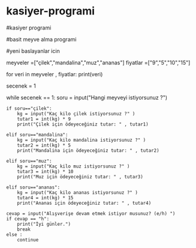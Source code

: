 # kasiyer-programi

#kasiyer programi

#basit meyve alma programi

#yeni baslayanlar icin 






meyveler =["çilek","mandalina","muz","ananas"]
fiyatlar =["9","5","10","15"]

for veri in meyveler , fiyatlar:
    print(veri)

secenek = 1

while secenek == 1:
    soru = input("Hangi meyveyi istiyorsunuz ?")

    if soru=="çilek":
        kg = input("Kaç kilo çilek istiyorsunuz ?" )
        tutar1 = int(kg) * 9
        print("Çilek için ödeyeceğiniz tutar: " , tutar1)

    elif soru=="mandalina":
        kg = input("Kaç kilo mandalina istiyorsunuz ?" )
        tutar2 = int(kg) * 5
        print("Mandalina için ödeyeceğiniz tutar: " , tutar2)

    elif soru=="muz":
        kg = input("Kaç kilo muz istiyorsunuz ?" )
        tutar3 = int(kg) * 10
        print("Muz için ödeyeceğiniz tutar: " , tutar3)

    elif soru=="ananas":
        kg = input("Kaç kilo ananas istiyorsunuz ?" )
        tutar4 = int(kg) * 15
        print("Ananas için ödeyeceğiniz tutar: " , tutar4)

    cevap = input("Alışverişe devam etmek istiyor musunuz? (e/h) ")
    if cevap == "h":
        print("İyi günler.")
        break
    else :
        continue
